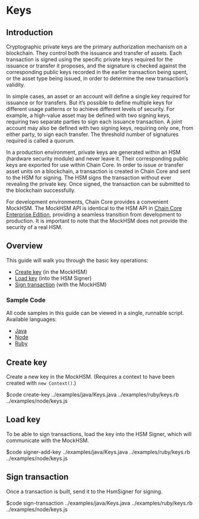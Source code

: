<!---
Cryptographic private keys are the primary authorization mechanism on a blockchain. They control both the issuance and transfer of assets.
-->

# Keys

## Introduction

Cryptographic private keys are the primary authorization mechanism on a blockchain. They control both the issuance and transfer of assets. Each transaction is signed using the specific private keys required for the issuance or transfer it proposes, and the signature is checked against the corresponding public keys recorded in the earlier transaction being spent, or the asset type being issued, in order to determine the new transaction’s validity.

In simple cases, an asset or an account will define a single key required for issuance or for transfers. But it’s possible to define multiple keys for different usage patterns or to achieve different levels of security. For example, a high-value asset may be defined with two signing keys, requiring two separate parties to sign each issuance transaction. A joint account may also be defined with two signing keys, requiring only one, from either party, to sign each transfer. The threshold number of signatures required is called a quorum.

In a production environment, private keys are generated within an HSM (hardware security module) and never leave it. Their corresponding public keys are exported for use within Chain Core. In order to issue or transfer asset units on a blockchain, a transaction is created in Chain Core and sent to the HSM for signing. The HSM signs the transaction without ever revealing the private key. Once signed, the transaction can be submitted to the blockchain successfully.

For development environments, Chain Core provides a convenient MockHSM. The MockHSM API is identical to the HSM API in [Chain Core Enterprise Edition](https://chain.com/enterprise), providing a seamless transition from development to production. It is important to note that the MockHSM does not provide the security of a real HSM.

## Overview

This guide will walk you through the basic key operations:

* [Create key](#create-key) (in the MockHSM)
* [Load key](#load-key) (into the HSM Signer)
* [Sign transaction](#sign-transaction) (with the MockHSM)

### Sample Code

All code samples in this guide can be viewed in a single, runnable script. Available languages:

- [Java](../examples/java/Keys.java)
- [Node](../examples/node/keys.js)
- [Ruby](../examples/ruby/keys.rb)

## Create key

Create a new key in the MockHSM. (Requires a context to have been created with `new Context()`.)

$code create-key ../examples/java/Keys.java ../examples/ruby/keys.rb ../examples/node/keys.js

## Load key

To be able to sign transactions, load the key into the HSM Signer, which will communicate with the MockHSM.

$code signer-add-key ../examples/java/Keys.java ../examples/ruby/keys.rb ../examples/node/keys.js

## Sign transaction

Once a transaction is built, send it to the HsmSigner for signing.

$code sign-transaction ../examples/java/Keys.java ../examples/ruby/keys.rb ../examples/node/keys.js
